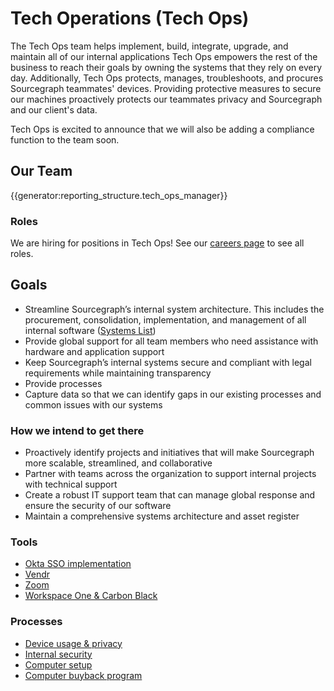 # Tech Operations (Tech Ops)

The Tech Ops team helps implement, build, integrate, upgrade, and maintain all of our internal applications Tech Ops empowers the rest of the business to reach their goals by owning the systems that they rely on every day. Additionally, Tech Ops protects, manages, troubleshoots, and procures Sourcegraph teammates' devices. Providing protective measures to secure our machines proactively protects our teammates privacy and Sourcegraph and our client's data.

Tech Ops is excited to announce that we will also be adding a compliance function to the team soon.

## Our Team

{{generator:reporting_structure.tech_ops_manager}}

### Roles

We are hiring for positions in Tech Ops! See our [careers page](https://boards.greenhouse.io/sourcegraph91) to see all roles.

## Goals

- Streamline Sourcegraph’s internal system architecture. This includes the procurement, consolidation, implementation, and management of all internal software ([Systems List](tools/index.md))
- Provide global support for all team members who need assistance with hardware and application support
- Keep Sourcegraph’s internal systems secure and compliant with legal requirements while maintaining transparency
- Provide processes
- Capture data so that we can identify gaps in our existing processes and common issues with our systems

### How we intend to get there

- Proactively identify projects and initiatives that will make Sourcegraph more scalable, streamlined, and collaborative
- Partner with teams across the organization to support internal projects with technical support
- Create a robust IT support team that can manage global response and ensure the security of our software
- Maintain a comprehensive systems architecture and asset register

### Tools

- [Okta SSO implementation](tools/Okta.md)
- [Vendr](tools/Vendr/index.md)
- [Zoom](tools/zoom.md)
- [Workspace One & Carbon Black](tools/endpoint-antivirus.md)

### Processes

- [Device usage & privacy](process/team_device_usage_privacy.md)
- [Internal security](process/internal-security/index.md)
- [Computer setup](tools/computer-setup.md)
- [Computer buyback program](process/buyback.md)
